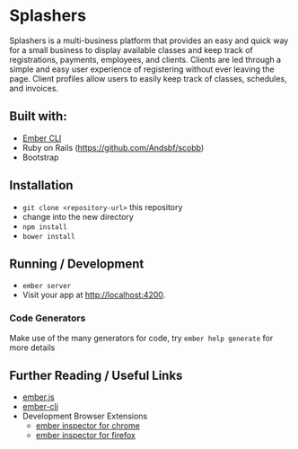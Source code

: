 # Splashers

Splashers is a multi-business platform that provides an easy and quick way for a small business to display available classes and keep track of registrations, payments, employees, and clients. Clients are led through a simple and easy user experience of registering without ever leaving the page. Client profiles allow users to easily keep track of classes, schedules, and invoices.

## Built with:

* [Ember CLI](http://www.ember-cli.com/)
* Ruby on Rails (https://github.com/Andsbf/scobb)
* Bootstrap


## Installation

* `git clone <repository-url>` this repository
* change into the new directory
* `npm install`
* `bower install`

## Running / Development

* `ember server`
* Visit your app at [http://localhost:4200](http://localhost:4200).

### Code Generators

Make use of the many generators for code, try `ember help generate` for more details

## Further Reading / Useful Links

* [ember.js](http://emberjs.com/)
* [ember-cli](http://www.ember-cli.com/)
* Development Browser Extensions
  * [ember inspector for chrome](https://chrome.google.com/webstore/detail/ember-inspector/bmdblncegkenkacieihfhpjfppoconhi)
  * [ember inspector for firefox](https://addons.mozilla.org/en-US/firefox/addon/ember-inspector/)
